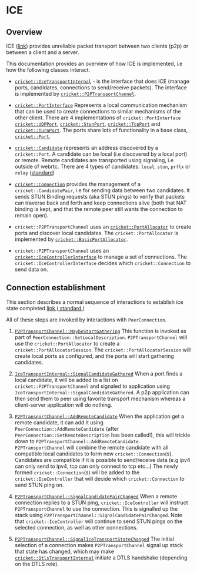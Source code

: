 <!-- go/cmark -->
<!--* freshness: {owner: 'jonaso' reviewed: '2021-04-12'} *-->

# ICE

## Overview

ICE ([link](https://developer.mozilla.org/en-US/docs/Glossary/ICE)) provides
unreliable packet transport between two clients (p2p) or between a client and a
server.

This documentation provides an overview of how ICE is implemented, i.e how the
following classes interact.

*   [`cricket::IceTransportInternal`](https://source.chromium.org/chromium/chromium/src/+/main:third_party/webrtc/p2p/base/ice_transport_internal.h;l=225;drc=8cb97062880b0e0a78f9d578370a01aced81a13f) -
    is the interface that does ICE (manage ports, candidates, connections to
    send/receive packets). The interface is implemented by
    [`cricket::P2PTransportChannel`](https://source.chromium.org/chromium/chromium/src/+/main:third_party/webrtc/p2p/base/p2p_transport_channel.h;l=103;drc=0ccfbd2de7bc3b237a0f8c30f48666c97b9e5523).

*   [`cricket::PortInterface`](https://source.chromium.org/chromium/chromium/src/+/main:third_party/webrtc/p2p/base/port_interface.h;l=47;drc=c3a486c41e682cce943f2b20fe987c9421d4b631)
    Represents a local communication mechanism that can be used to create
    connections to similar mechanisms of the other client. There are 4
    implementations of `cricket::PortInterface`
    [`cricket::UDPPort`](https://source.chromium.org/chromium/chromium/src/+/main:third_party/webrtc/p2p/base/stun_port.h;l=33;drc=a4d873786f10eedd72de25ad0d94ad7c53c1f68a),
    [`cricket::StunPort`](https://source.chromium.org/chromium/chromium/src/+/main:third_party/webrtc/p2p/base/stun_port.h;l=265;drc=a4d873786f10eedd72de25ad0d94ad7c53c1f68a),
    [`cricket::TcpPort`](https://source.chromium.org/chromium/chromium/src/+/main:third_party/webrtc/p2p/base/tcp_port.h;l=33;drc=7a284e1614a38286477ed2334ecbdde78e87b79c)
    and
    [`cricket::TurnPort`](https://source.chromium.org/chromium/chromium/src/+/main:third_party/webrtc/p2p/base/turn_port.h;l=44;drc=ffb7603b6025fbd6e79f360d293ab49092bded54).
    The ports share lots of functionality in a base class,
    [`cricket::Port`](https://source.chromium.org/chromium/chromium/src/+/main:third_party/webrtc/p2p/base/port.h;l=187;drc=3ba7beba29c4e542c4a9bffcc5a47d5e911865be).

*   [`cricket::Candidate`](https://source.chromium.org/chromium/chromium/src/+/main:third_party/webrtc/api/candidate.h;l=30;drc=10542f21c8e4e2d60b136fab45338f2b1e132dde)
    represents an address discovered by a `cricket::Port`. A candidate can be
    local (i.e discovered by a local port) or remote. Remote candidates are
    transported using signaling, i.e outside of webrtc. There are 4 types of
    candidates: `local`, `stun`, `prflx` or `relay`
    ([standard](https://developer.mozilla.org/en-US/docs/Web/API/RTCIceCandidateType))

*   [`cricket::Connection`](https://source.chromium.org/chromium/chromium/src/+/main:third_party/webrtc/p2p/base/connection.h)
    provides the management of a `cricket::CandidatePair`, i.e for sending data
    between two candidates. It sends STUN Binding requests (aka STUN pings) to
    verify that packets can traverse back and forth and keep connections alive
    (both that NAT binding is kept, and that the remote peer still wants the
    connection to remain open).

*   `cricket::P2PTransportChannel` uses an
    [`cricket::PortAllocator`](https://source.chromium.org/chromium/chromium/src/+/main:third_party/webrtc/p2p/base/port_allocator.h;l=335;drc=9438fb3fff97c803d1ead34c0e4f223db168526f)
    to create ports and discover local candidates. The `cricket::PortAllocator`
    is implemented by
    [`cricket::BasicPortAllocator`](https://source.chromium.org/chromium/chromium/src/+/main:third_party/webrtc/p2p/client/basic_port_allocator.h;l=29;drc=e27f3dea8293884701283a54f90f8a429ea99505).

*   `cricket::P2PTransportChannel` uses an
    [`cricket::IceControllerInterface`](https://source.chromium.org/chromium/chromium/src/+/main:third_party/webrtc/p2p/base/ice_controller_interface.h;l=73;drc=9438fb3fff97c803d1ead34c0e4f223db168526f)
    to manage a set of connections. The `cricket::IceControllerInterface`
    decides which `cricket::Connection` to send data on.

## Connection establishment

This section describes a normal sequence of interactions to establish ice state
completed
[ link ](https://source.chromium.org/chromium/chromium/src/+/main:third_party/webrtc/p2p/base/ice_transport_internal.h;l=208;drc=9438fb3fff97c803d1ead34c0e4f223db168526f)
([ standard ](https://developer.mozilla.org/en-US/docs/Web/API/RTCPeerConnection/iceConnectionState))

All of these steps are invoked by interactions with `PeerConnection`.

1.  [`P2PTransportChannel::MaybeStartGathering`](https://source.chromium.org/chromium/chromium/src/+/main:third_party/webrtc/p2p/base/p2p_transport_channel.cc;l=864;drc=0ccfbd2de7bc3b237a0f8c30f48666c97b9e5523)
    This function is invoked as part of `PeerConnection::SetLocalDescription`.
    `P2PTransportChannel` will use the `cricket::PortAllocator` to create a
    `cricket::PortAllocatorSession`. The `cricket::PortAllocatorSession` will
    create local ports as configured, and the ports will start gathering
    candidates.

2.  [`IceTransportInternal::SignalCandidateGathered`](https://source.chromium.org/chromium/chromium/src/+/main:third_party/webrtc/p2p/base/ice_transport_internal.h;l=293;drc=8cb97062880b0e0a78f9d578370a01aced81a13f)
    When a port finds a local candidate, it will be added to a list on
    `cricket::P2PTransportChannel` and signaled to application using
    `IceTransportInternal::SignalCandidateGathered`. A p2p application can then
    send them to peer using favorite transport mechanism whereas a client-server
    application will do nothing.

3.  [`P2PTransportChannel::AddRemoteCandidate`](https://source.chromium.org/chromium/chromium/src/+/main:third_party/webrtc/p2p/base/p2p_transport_channel.cc;l=1233;drc=0ccfbd2de7bc3b237a0f8c30f48666c97b9e5523)
    When the application get a remote candidate, it can add it using
    `PeerConnection::AddRemoteCandidate` (after
    `PeerConnection::SetRemoteDescription` has been called!), this will trickle
    down to `P2PTransportChannel::AddRemoteCandidate`. `P2PTransportChannel`
    will combine the remote candidate with all compatible local candidates to
    form new `cricket::Connection`(s). Candidates are compatible if it is
    possible to send/receive data (e.g ipv4 can only send to ipv4, tcp can only
    connect to tcp etc...) The newly formed `cricket::Connection`(s) will be
    added to the `cricket::IceController` that will decide which
    `cricket::Connection` to send STUN ping on.

4.  [`P2PTransportChannel::SignalCandidatePairChanged`](https://source.chromium.org/chromium/chromium/src/+/main:third_party/webrtc/p2p/base/ice_transport_internal.h;l=310;drc=8cb97062880b0e0a78f9d578370a01aced81a13f)
    When a remote connection replies to a STUN ping, `cricket::IceController`
    will instruct `P2PTransportChannel` to use the connection. This is signalled
    up the stack using `P2PTransportChannel::SignalCandidatePairChanged`. Note
    that `cricket::IceController` will continue to send STUN pings on the
    selected connection, as well as other connections.

5.  [`P2PTransportChannel::SignalIceTransportStateChanged`](https://source.chromium.org/chromium/chromium/src/+/main:third_party/webrtc/p2p/base/ice_transport_internal.h;l=323;drc=8cb97062880b0e0a78f9d578370a01aced81a13f)
    The initial selection of a connection makes `P2PTransportChannel` signal up
    stack that state has changed, which may make [`cricket::DtlsTransportInternal`](https://source.chromium.org/chromium/chromium/src/+/main:third_party/webrtc/p2p/base/dtls_transport_internal.h;l=63;drc=653bab6790ac92c513b7cf4cd3ad59039c589a95)
    initiate a DTLS handshake (depending on the DTLS role).

